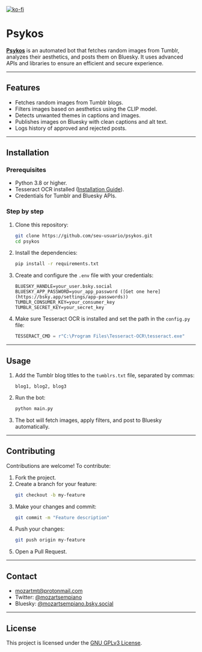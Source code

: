 [![ko-fi](https://ko-fi.com/img/githubbutton_sm.svg)](https://ko-fi.com/V7V81FVVVI)

# Psykos

**[Psykos](https://bsky.app/profile/psykos.bsky.social)** is an automated bot that fetches random images from Tumblr, analyzes their aesthetics, and posts them on Bluesky. It uses advanced APIs and libraries to ensure an efficient and secure experience.

---

## Features

- Fetches random images from Tumblr blogs.
- Filters images based on aesthetics using the CLIP model.
- Detects unwanted themes in captions and images.
- Publishes images on Bluesky with clean captions and alt text.
- Logs history of approved and rejected posts.

---

## Installation

### Prerequisites

- Python 3.8 or higher.
- Tesseract OCR installed ([Installation Guide](https://github.com/tesseract-ocr/tesseract)).
- Credentials for Tumblr and Bluesky APIs.

### Step by step

1. Clone this repository:

   ```bash
   git clone https://github.com/seu-usuario/psykos.git
   cd psykos
   ```

2. Install the dependencies:

   ```bash
   pip install -r requirements.txt
   ```

3. Create and configure the `.env` file with your credentials:

   ```properties
   BLUESKY_HANDLE=your_user.bsky.social
   BLUESKY_APP_PASSWORD=your_app_password ([Get one here](https://bsky.app/settings/app-passwords))
   TUMBLR_CONSUMER_KEY=your_consumer_key
   TUMBLR_SECRET_KEY=your_secret_key
   ```

4. Make sure Tesseract OCR is installed and set the path in the `config.py` file:
   ```python
   TESSERACT_CMD = r"C:\Program Files\Tesseract-OCR\tesseract.exe"
   ```

---

## Usage

1. Add the Tumblr blog titles to the `tumblrs.txt` file, separated by commas:

   ```
   blog1, blog2, blog3
   ```

2. Run the bot:

   ```bash
   python main.py
   ```

3. The bot will fetch images, apply filters, and post to Bluesky automatically.

---

## Contributing

Contributions are welcome! To contribute:

1. Fork the project.
2. Create a branch for your feature:
   ```bash
   git checkout -b my-feature
   ```
3. Make your changes and commit:
   ```bash
   git commit -m "Feature description"
   ```
4. Push your changes:
   ```bash
   git push origin my-feature
   ```
5. Open a Pull Request.

---

## Contact

- [mozartmt@protonmail.com](mailto:mozartmt@protonmail.com)
- Twitter: [@mozartsempiano](https://twitter.com/mozartsempiano)
- Bluesky: [‪@mozartsempiano.bsky.social‬](https://bsky.app/profile/mozartsempiano.bsky.social)

---

## License

This project is licensed under the [GNU GPLv3 License](LICENSE).
